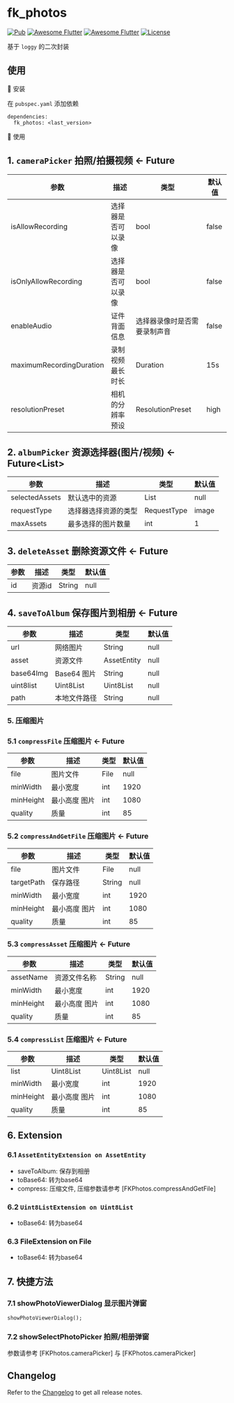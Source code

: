 # fk_photos

[![Pub](https://img.shields.io/pub/v/fk_photos.svg)](https://pub.dartlang.org/packages/fk_photos)
[![Awesome Flutter](https://img.shields.io/badge/Awesome-Flutter-blue.svg?longCache=true&style=flat-square)]()
[![Awesome Flutter](https://img.shields.io/badge/Platform-Android_iOS-blue.svg?longCache=true&style=flat-square)]()
[![License](https://img.shields.io/badge/License-MIT-blue.svg)](/LICENSE)

基于 `loggy` 的二次封装

## 使用

🔩 安装

在 `pubspec.yaml` 添加依赖

```
dependencies:
  fk_photos: <last_version>
```

🔨 使用

## 1. `cameraPicker` 拍照/拍摄视频 <- Future<AssetEntity>

| 参数     | 描述              | 类型  | 默认值 |
| -------- | ----------------- | ----- | ------ |
| isAllowRecording | 选择器是否可以录像 | bool | false | 
| isOnlyAllowRecording | 选择器是否可以录像 | bool | false | 
| enableAudio | 证件背面信息 | 选择器录像时是否需要录制声音 | false | 
| maximumRecordingDuration | 录制视频最长时长 | Duration | 15s | 
| resolutionPreset | 相机的分辨率预设 | ResolutionPreset | high | 

## 2. `albumPicker` 资源选择器(图片/视频) <- Future<List<AssetEntity>>

| 参数     | 描述              | 类型  | 默认值 |
| -------- | ----------------- | ----- | ------ |
| selectedAssets | 默认选中的资源 | List<AssetEntity> | null | 
| requestType | 选择器选择资源的类型 | RequestType | image | 
| maxAssets | 最多选择的图片数量 | int | 1 | 

## 3. `deleteAsset` 删除资源文件 <- Future<bool>

| 参数     | 描述              | 类型  | 默认值 |
| -------- | ----------------- | ----- | ------ |
| id | 资源id | String | null | 

## 4. `saveToAlbum` 保存图片到相册 <- Future<AssetEntity>

| 参数     | 描述              | 类型  | 默认值 |
| -------- | ----------------- | ----- | ------ |
| url | 网络图片 | String | null | 
| asset | 资源文件 | AssetEntity | null | 
| base64Img | Base64 图片 | String | null | 
| uint8list | Uint8List | Uint8List | null | 
| path | 本地文件路径 | String | null | 

### 5. 压缩图片

### 5.1 `compressFile` 压缩图片 <- Future<Uint8List>

| 参数     | 描述              | 类型  | 默认值 |
| -------- | ----------------- | ----- | ------ |
| file | 图片文件 | File | null | 
| minWidth | 最小宽度 | int | 1920 | 
| minHeight | 最小高度 图片 | int | 1080 | 
| quality | 质量 | int | 85 | 

### 5.2 `compressAndGetFile` 压缩图片 <- Future<File>

| 参数     | 描述              | 类型  | 默认值 |
| -------- | ----------------- | ----- | ------ |
| file | 图片文件 | File | null | 
| targetPath | 保存路径 | String | null | 
| minWidth | 最小宽度 | int | 1920 | 
| minHeight | 最小高度 图片 | int | 1080 | 
| quality | 质量 | int | 85 | 

### 5.3 `compressAsset` 压缩图片 <- Future<Uint8List>

| 参数     | 描述              | 类型  | 默认值 |
| -------- | ----------------- | ----- | ------ |
| assetName | 资源文件名称 | String | null | 
| minWidth | 最小宽度 | int | 1920 | 
| minHeight | 最小高度 图片 | int | 1080 | 
| quality | 质量 | int | 85 | 

### 5.4 `compressList` 压缩图片 <- Future<Uint8List>

| 参数     | 描述              | 类型  | 默认值 |
| -------- | ----------------- | ----- | ------ |
| list | Uint8List | Uint8List | null | 
| minWidth | 最小宽度 | int | 1920 | 
| minHeight | 最小高度 图片 | int | 1080 | 
| quality | 质量 | int | 85 | 

## 6. Extension

### 6.1 `AssetEntityExtension on AssetEntity`

- saveToAlbum: 保存到相册
- toBase64: 转为base64
- compress: 压缩文件, 压缩参数请参考 [FKPhotos.compressAndGetFile]

### 6.2 `Uint8ListExtension on Uint8List`

- toBase64: 转为base64

### 6.3 FileExtension on File

- toBase64: 转为base64

## 7. 快捷方法

### 7.1 showPhotoViewerDialog 显示图片弹窗

`showPhotoViewerDialog();`

### 7.2 showSelectPhotoPicker 拍照/相册弹窗

参数请参考 [FKPhotos.cameraPicker] 与 [FKPhotos.cameraPicker]

## Changelog

Refer to the [Changelog](CHANGELOG.md) to get all release notes.